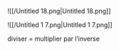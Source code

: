 ![[/Untitled 18.png|Untitled 18.png]]

![[/Untitled 1 7.png|Untitled 1 7.png]]

diviser = multiplier par l’inverse